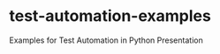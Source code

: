 test-automation-examples
========================

Examples for Test Automation in Python Presentation
